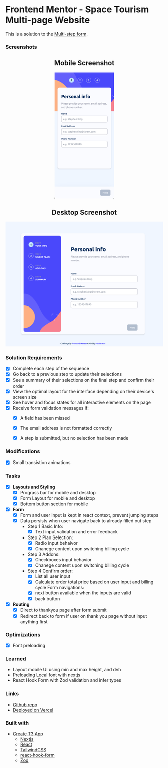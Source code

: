 # Frontend Mentor - Space Tourism Multi-page Website

This is a solution to the [Multi-step form](https://www.frontendmentor.io/challenges/multistep-form-YVAnSdqQBJ).



### Screenshots
  
<div align='center'>
    <h2>Mobile Screenshot</h2>
    <img src="./public/screenshots/screenshotMobile.jpg" alt="Mobile Screenshot" Height='400'>
</div>


<div align='center'>
    <h2>Desktop Screenshot</h2>
    <img src="./public/screenshots/screenshotDesktop.jpg" alt="Desktop Screenshot" maxHeight='500'>
</div>


### Solution Requirements

- [x] Complete each step of the sequence
- [x] Go back to a previous step to update their selections
- [x] See a summary of their selections on the final step and confirm their order
- [x] View the optimal layout for the interface depending on their device's screen size
- [x] See hover and focus states for all interactive elements on the page
- [x] Receive form validation messages if:
  - [x] A field has been missed
  - [x] The email address is not formatted correctly
  - [x] A step is submitted, but no selection has been made


### Modifications
- [x] Small transistion animations

### Tasks
- [x] **Layouts and Styling**
  - [x] Prograss bar for mobile and desktop
  - [x] Form Layout for mobile and desktop
  - [x] Bottom button section for mobile

- [x] **Form**
  - [x] Form and user input is kept in react context, prevent jumping steps
  - [x] Data persists when user navigate back to already filled out step
    - Step 1 Basic Info: 
      - [x] Text input validation and error feedback
    - Step 2 Plan Selection: 
      - [x] Radio input behaivor
      - [x] Chanege content upon switching billing cycle
    - Step 3 Addons: 
      - [x] Checkboxes input behavior
      - [x] Chanege content upon switching billing cycle
    - Step 4 Confirm order: 
      - [x] List all user input
      - [x] Calculate order total price based on user input and billing cycle
    Form navigations:
      - [x] next button available when the inputs are valid
      - [x] back button

- [x] **Routing** 
  - [x] Direct to thankyou page after form submit
  - [x] Redirect back to form if user on thank you page without input anything first

### Optimizations
- [x] Font preloading


### Learned
  - Layout mobile UI using min and max height, and dvh
  - Preloading Local font with nextjs
  - React Hook Form with Zod validation and infer types


### Links

- [Github repo](https://github.com/Pakkerman/multi-step-form)
- [Deployed on Vercel](https://multi-step-form-chi-woad.vercel.app/)

### Built with

- [Create T3 App](https://create.t3.gg/)
  - [Nextjs](https://nextjs.org/)
  - [React](https://react.dev/)
  - [TailwindCSS](https://tailwindcss.com/)
  - [react-hook-form](https://www.react-hook-form.com/)
  - [Zod](https://zod.dev/)

